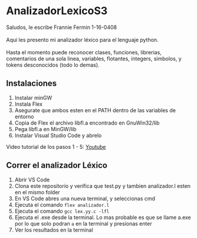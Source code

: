 # AnalizadorLexicoS3

Saludos, le escribe Frannie Fermin 1-16-0408 \
\
Aqui les presento mi analizador léxico para el lenguaje python. \
\
Hasta el momento puede reconocer clases, funciones, librerias, comentarios de una sola linea, variables, flotantes, integers, simbolos, y tokens desconocidos (todo lo demas).


## Instalaciones

1. Instalar minGW
1. Instala Flex
1. Asegurate que ambos esten en el PATH dentro de las variables de entorno
1. Copia de Flex el archivo libfl.a encontrado en GnuWin32/lib
1. Pega libfl.a en MinGW/lib
1. Instalar Visual Studio Code y abrelo

Video tutorial de los pasos 1 - 5: [Youtube](https://www.youtube.com/watch?v=nFGcPlW_rOw)


## Correr el analizador Léxico

1. Abrir VS Code
1. Clona este repositorio y verifica que test.py y tambien analizador.l esten en el mismo folder
1. En VS Code abres una nueva terminal, y seleccionas cmd
1. Ejecuta el comando ```flex analizador.l```
1. Ejecuta el comando ```gcc lex.yy.c -lfl```
1. Ejecuta el .exe desde la terminal. Lo mas probable es que se llame a.exe por lo que solo podran ```a``` en la terminal y presionas enter
1. Ver los resultados en la terminal

